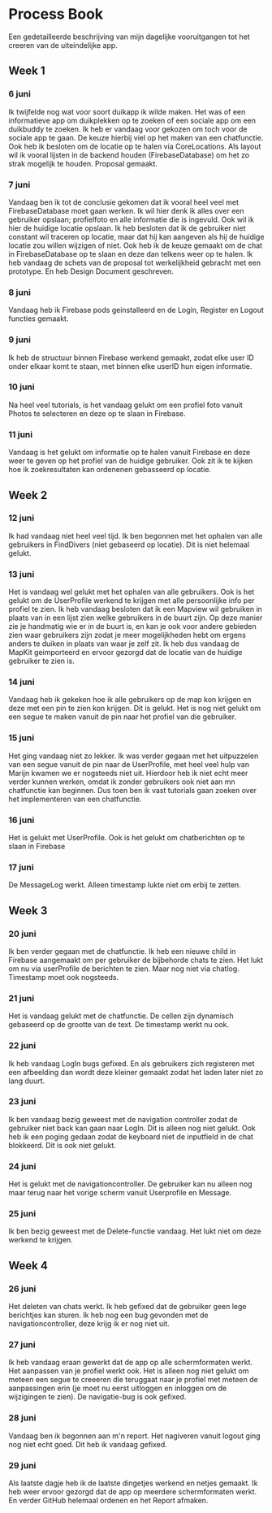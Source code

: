 # Process Book
Een gedetailleerde beschrijving van mijn dagelijke vooruitgangen tot het creeren van de uiteindelijke app.

## Week 1
### 6 juni
Ik twijfelde nog wat voor soort duikapp ik wilde maken. Het was of een informatieve app om duikplekken op te zoeken of een sociale app om een duikbuddy te zoeken. Ik heb er vandaag voor gekozen om toch voor de sociale app te gaan. De keuze hierbij viel op het maken van een chatfunctie. Ook heb ik besloten om de locatie op te halen via CoreLocations. Als layout wil ik vooral lijsten in de backend houden (FirebaseDatabase) om het zo strak mogelijk te houden. Proposal gemaakt.

### 7 juni
Vandaag ben ik tot de conclusie gekomen dat ik vooral heel veel met FirebaseDatabase moet gaan werken. Ik wil hier denk ik alles over een gebruiker opslaan; profielfoto en alle informatie die is ingevuld. Ook wil ik hier de huidige locatie opslaan. Ik heb besloten dat ik de gebruiker niet constant wil traceren op locatie, maar dat hij kan aangeven als hij de huidige locatie zou willen wijzigen of niet. Ook heb ik de keuze gemaakt om de chat in FirebaseDatabase op te slaan en deze dan telkens weer op te halen. Ik heb vandaag de schets van de proposal tot werkelijkheid gebracht met een prototype. En heb Design Document geschreven.

### 8 juni
Vandaag heb ik Firebase pods geinstalleerd en de Login, Register en Logout functies gemaakt.

### 9 juni
Ik heb de structuur binnen Firebase werkend gemaakt, zodat elke user ID onder elkaar komt te staan, met binnen elke userID hun eigen informatie.

### 10 juni
Na heel veel tutorials, is het vandaag gelukt om een profiel foto vanuit Photos te selecteren en deze op te slaan in Firebase.

### 11 juni
Vandaag is het gelukt om informatie op te halen vanuit Firebase en deze weer te geven op het profiel van de huidige gebruiker. Ook zit ik te kijken hoe ik zoekresultaten kan ordenenen gebasseerd op locatie.

## Week 2
### 12 juni
Ik had vandaag niet heel veel tijd. Ik ben begonnen met het ophalen van alle gebruikers in FindDivers (niet gebaseerd op locatie). Dit is niet helemaal gelukt.

### 13 juni
Het is vandaag wel gelukt met het ophalen van alle gebruikers. Ook is het gelukt om de UserProfile werkend te krijgen met alle persoonlijke info per profiel te zien. Ik heb vandaag besloten dat ik een Mapview wil gebruiken in plaats van in een lijst zien welke gebruikers in de buurt zijn. Op deze manier zie je handmatig wie er in de buurt is, en kan je ook voor andere gebieden zien waar gebruikers zijn zodat je meer mogelijkheden hebt om ergens anders te duiken in plaats van waar je zelf zit. Ik heb dus vandaag de MapKit geimporteerd en ervoor gezorgd dat de locatie van de huidige gebruiker te zien is.

### 14 juni
Vandaag heb ik gekeken hoe ik alle gebruikers op de map kon krijgen en deze met een pin te zien kon krijgen. Dit is gelukt. Het is nog niet gelukt om een segue te maken vanuit de pin naar het profiel van die gebruiker.

### 15 juni
Het ging vandaag niet zo lekker. Ik was verder gegaan met het uitpuzzelen van een segue vanuit de pin naar de UserProfile, met heel veel hulp van Marijn kwamen we er nogsteeds niet uit. Hierdoor heb ik niet echt meer verder kunnen werken, omdat ik zonder gebruikers ook niet aan mn chatfunctie kan beginnen. Dus toen ben ik vast tutorials gaan zoeken over het implementeren van een chatfunctie.

### 16 juni
Het is gelukt met UserProfile. Ook is het gelukt om chatberichten op te slaan in Firebase

### 17 juni
De MessageLog werkt. Alleen timestamp lukte niet om erbij te zetten.

## Week 3
### 20 juni
Ik ben verder gegaan met de chatfunctie. Ik heb een nieuwe child in Firebase aangemaakt om per gebruiker de bijbehorde chats te zien. Het lukt om nu via userProfile de berichten te zien. Maar nog niet via chatlog. Timestamp moet ook nogsteeds.

### 21 juni
Het is vandaag gelukt met de chatfunctie. De cellen zijn dynamisch gebaseerd op de grootte van de text. De timestamp werkt nu ook.

### 22 juni
Ik heb vandaag LogIn bugs gefixed. En als gebruikers zich registeren met een afbeelding dan wordt deze kleiner gemaakt zodat het laden later niet zo lang duurt.

### 23 juni
Ik ben vandaag bezig geweest met de navigation controller zodat de gebruiker niet back kan gaan naar LogIn. Dit is alleen nog niet gelukt. Ook heb ik een poging gedaan zodat de keyboard niet de inputfield in de chat blokkeerd. Dit is ook niet gelukt.

### 24 juni
Het is gelukt met de navigationcontroller. De gebruiker kan nu alleen nog maar terug naar het vorige scherm vanuit Userprofile en Message.

### 25 juni
Ik ben bezig geweest met de Delete-functie vandaag. Het lukt niet om deze werkend te krijgen.

## Week 4
### 26 juni
Het deleten van chats werkt. Ik heb gefixed dat de gebruiker geen lege berichtjes kan sturen. Ik heb nog een bug gevonden met de navigationcontroller, deze krijg ik er nog niet uit.

### 27 juni
Ik heb vandaag eraan gewerkt dat de app op alle schermformaten werkt. Het aanpassen van je profiel werkt ook. Het is alleen nog niet gelukt om meteen een segue te creeeren die teruggaat naar je profiel met meteen de aanpassingen erin (je moet nu eerst uitloggen en inloggen om de wijzigingen te zien). De navigatie-bug is ook gefixed.

### 28 juni
Vandaag ben ik begonnen aan m'n report. Het nagiveren vanuit logout ging nog niet echt goed. Dit heb ik vandaag gefixed.

### 29 juni
Als laatste dagje heb ik de laatste dingetjes werkend en netjes gemaakt. Ik heb weer ervoor gezorgd dat de app op meerdere schermformaten werkt. En verder GitHub helemaal ordenen en het Report afmaken.


